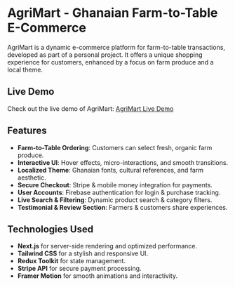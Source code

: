 
# AgriMart - Ghanaian Farm-to-Table E-Commerce

AgriMart is a dynamic e-commerce platform for farm-to-table transactions, developed as part of a personal project. It offers a unique shopping experience for customers, enhanced by a focus on farm produce and a local theme.

## Live Demo

Check out the live demo of AgriMart: [AgriMart Live Demo](https://agrimart.app/)

## Features
- **Farm-to-Table Ordering**: Customers can select fresh, organic farm produce.
- **Interactive UI**: Hover effects, micro-interactions, and smooth transitions.
- **Localized Theme**: Ghanaian fonts, cultural references, and farm aesthetic.
- **Secure Checkout**: Stripe & mobile money integration for payments.
- **User Accounts**: Firebase authentication for login & purchase tracking.
- **Live Search & Filtering**: Dynamic product search & category filters.
- **Testimonial & Review Section**: Farmers & customers share experiences.

## Technologies Used
- **Next.js** for server-side rendering and optimized performance.
- **Tailwind CSS** for a stylish and responsive UI.
- **Redux Toolkit** for state management.
- **Stripe API** for secure payment processing.
- **Framer Motion** for smooth animations and interactivity.
